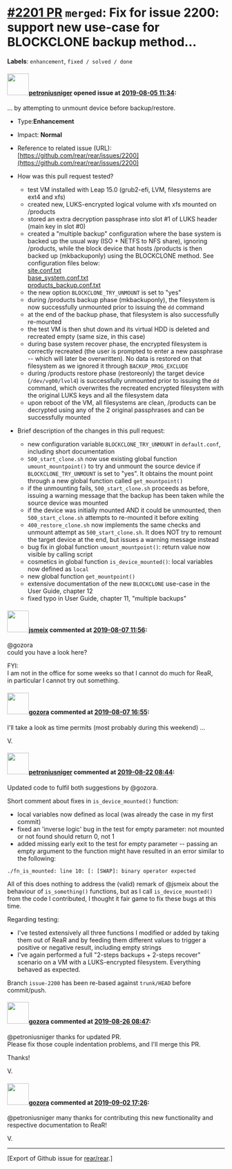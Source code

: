 [\#2201 PR](https://github.com/rear/rear/pull/2201) `merged`: Fix for issue 2200: support new use-case for BLOCKCLONE backup method…
====================================================================================================================================

**Labels**: `enhancement`, `fixed / solved / done`

#### <img src="https://avatars.githubusercontent.com/u/7203946?v=4" width="50">[petroniusniger](https://github.com/petroniusniger) opened issue at [2019-08-05 11:34](https://github.com/rear/rear/pull/2201):

… by attempting to unmount device before backup/restore.

-   Type:**Enhancement**

-   Impact: **Normal**

-   Reference to related issue (URL):
    [https://github.com/rear/rear/issues/2200](https://github.com/rear/rear/issues/2200)

-   How was this pull request tested?

    -   test VM installed with Leap 15.0 (grub2-efi, LVM, filesystems
        are ext4 and xfs)
    -   created new, LUKS-encrypted logical volume with xfs mounted on
        /products
    -   stored an extra decryption passphrase into slot \#1 of LUKS
        header (main key in slot \#0)
    -   created a "multiple backup" configuration where the base system
        is backed up the usual way (ISO + NETFS to NFS share), ignoring
        /products, while the block device that hosts /products is then
        backed up (mkbackuponly) using the BLOCKCLONE method. See
        configuration files below:  
        [site.conf.txt](https://github.com/rear/rear/files/3466879/site.conf.txt)  
        [base\_system.conf.txt](https://github.com/rear/rear/files/3466880/base_system.conf.txt)  
        [products\_backup.conf.txt](https://github.com/rear/rear/files/3466881/products_backup.conf.txt)
    -   the new option `BLOCKCLONE_TRY_UNMOUNT` is set to "yes"
    -   during /products backup phase (mkbackuponly), the filesystem is
        now successfully unmounted prior to issuing the `dd` command
    -   at the end of the backup phase, that filesystem is also
        successfully re-mounted
    -   the test VM is then shut down and its virtual HDD is deleted and
        recreated empty (same size, in this case)
    -   during base system recover phase, the encrypted filesystem is
        correctly recreated (the user is prompted to enter a new
        passphrase -- which will later be overwritten). No data is
        restored on that filesystem as we ignored it through
        `BACKUP_PROG_EXCLUDE`
    -   during /products restore phase (restoreonly) the target device
        (`/dev/vg00/lvol4`) is successfully unmounted prior to issuing
        the `dd` command, which overwrites the recreated encrypted
        filesystem with the original LUKS keys and all the filesystem
        data
    -   upon reboot of the VM, all filesystems are clean, /products can
        be decrypted using any of the 2 original passphrases and can be
        successfully mounted

-   Brief description of the changes in this pull request:

    -   new configuration variable `BLOCKCLONE_TRY_UNMOUNT` in
        `default.conf`, including short documentation
    -   `500_start_clone.sh` now use existing global function
        `umount_mountpoint()` to try and unmount the source device if
        `BLOCKCLONE_TRY_UNMOUNT` is set to "yes". It obtains the mount
        point through a new global function called `get_mountpoint()`
    -   if the unmounting fails, `500_start_clone.sh` proceeds as
        before, issuing a warning message that the backup has been taken
        while the source device was mounted
    -   if the device was initially mounted AND it could be unmounted,
        then `500_start_clone.sh` attempts to re-mounted it before
        exiting
    -   `400_restore_clone.sh` now implements the same checks and
        unmount attempt as `500_start_clone.sh`. It does NOT try to
        remount the target device at the end, but issues a warning
        message instead
    -   bug fix in global function `umount_mountpoint()`: return value
        now visible by calling script
    -   cosmetics in global function `is_device_mounted()`: local
        variables now defined as `local`
    -   new global function `get_mountpoint()`
    -   extensive documentation of the new `BLOCKCLONE` use-case in the
        User Guide, chapter 12
    -   fixed typo in User Guide, chapter 11, "multiple backups"

#### <img src="https://avatars.githubusercontent.com/u/1788608?u=925fc54e2ce01551392622446ece427f51e2f0ce&v=4" width="50">[jsmeix](https://github.com/jsmeix) commented at [2019-08-07 11:56](https://github.com/rear/rear/pull/2201#issuecomment-519064398):

@gozora  
could you have a look here?

FYI:  
I am not in the office for some weeks so that I cannot do much for
ReaR,  
in particular I cannot try out something.

#### <img src="https://avatars.githubusercontent.com/u/12116358?u=1c5ba9dcee5ca3082f03029a7fbe647efd30eb49&v=4" width="50">[gozora](https://github.com/gozora) commented at [2019-08-07 16:55](https://github.com/rear/rear/pull/2201#issuecomment-519181698):

I'll take a look as time permits (most probably during this weekend) ...

V.

#### <img src="https://avatars.githubusercontent.com/u/7203946?v=4" width="50">[petroniusniger](https://github.com/petroniusniger) commented at [2019-08-22 08:44](https://github.com/rear/rear/pull/2201#issuecomment-523810857):

Updated code to fulfil both suggestions by @gozora.

Short comment about fixes in `is_device_mounted()` function:

-   local variables now defined as local (was already the case in my
    first commit)
-   fixed an 'inverse logic' bug in the test for empty parameter: not
    mounted or not found should return 0, not 1
-   added missing early exit to the test for empty parameter -- passing
    an empty argument to the function might have resulted in an error
    similar to the following:

<!-- -->

    ./fn_is_mounted: line 10: [: [SWAP]: binary operator expected

All of this does nothing to address the (valid) remark of @jsmeix about
the behaviour of `is_something()` functions, but as I call
`is_device_mounted()` from the code I contributed, I thought it fair
game to fix these bugs at this time.

Regarding testing:

-   I've tested extensively all three functions I modified or added by
    taking them out of ReaR and by feeding them different values to
    trigger a positive or negative result, including empty strings
-   I've again performed a full "2-steps backups + 2-steps recover"
    scenario on a VM with a LUKS-encrypted filesystem. Everything
    behaved as expected.

Branch `issue-2200` has been re-based against `trunk/HEAD` before
commit/push.

#### <img src="https://avatars.githubusercontent.com/u/12116358?u=1c5ba9dcee5ca3082f03029a7fbe647efd30eb49&v=4" width="50">[gozora](https://github.com/gozora) commented at [2019-08-26 08:47](https://github.com/rear/rear/pull/2201#issuecomment-524777429):

@petroniusniger thanks for updated PR.  
Please fix those couple indentation problems, and I'll merge this PR.

Thanks!

V.

#### <img src="https://avatars.githubusercontent.com/u/12116358?u=1c5ba9dcee5ca3082f03029a7fbe647efd30eb49&v=4" width="50">[gozora](https://github.com/gozora) commented at [2019-09-02 17:26](https://github.com/rear/rear/pull/2201#issuecomment-527210317):

@petroniusniger many thanks for contributing this new functionality and
respective documentation to ReaR!

V.

------------------------------------------------------------------------

\[Export of Github issue for
[rear/rear](https://github.com/rear/rear).\]
